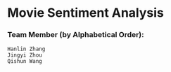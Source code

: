 # Movie Sentiment Analysis
### Team Member (by Alphabetical Order):
```
Hanlin Zhang
Jingyi Zhou
Qishun Wang
```
